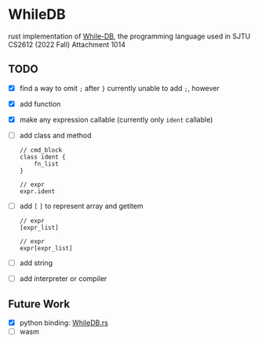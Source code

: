 # WhileDB
rust implementation of [While-DB](https://github.com/HellOwhatAs/While-DB), the programming language used in SJTU CS2612 (2022 Fall) Attachment 1014

## TODO
- [x] find a way to omit `;` after `}`
  currently unable to add `;`, however
- [x] add function
- [x] make any expression callable (currently only `ident` callable)
- [ ] add class and method
  ```
  // cmd_block
  class ident {
      fn_list
  }

  // expr
  expr.ident
  ```
- [ ] add `[` `]` to represent array and getitem
  ```
  // expr
  [expr_list]

  // expr
  expr[expr_list]
  ```
- [ ] add string
- [ ] add interpreter or compiler


## Future Work
- [x] python binding: [WhileDB.rs](https://github.com/HellOwhatAs/WhileDB.rs)
- [ ] wasm